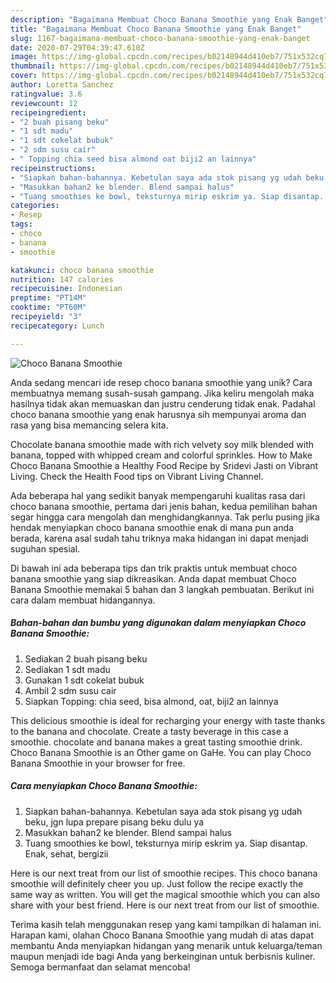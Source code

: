 ```yaml
---
description: "Bagaimana Membuat Choco Banana Smoothie yang Enak Banget"
title: "Bagaimana Membuat Choco Banana Smoothie yang Enak Banget"
slug: 1167-bagaimana-membuat-choco-banana-smoothie-yang-enak-banget
date: 2020-07-29T04:39:47.610Z
image: https://img-global.cpcdn.com/recipes/b02148944d410eb7/751x532cq70/choco-banana-smoothie-foto-resep-utama.jpg
thumbnail: https://img-global.cpcdn.com/recipes/b02148944d410eb7/751x532cq70/choco-banana-smoothie-foto-resep-utama.jpg
cover: https://img-global.cpcdn.com/recipes/b02148944d410eb7/751x532cq70/choco-banana-smoothie-foto-resep-utama.jpg
author: Loretta Sanchez
ratingvalue: 3.6
reviewcount: 12
recipeingredient:
- "2 buah pisang beku"
- "1 sdt madu"
- "1 sdt cokelat bubuk"
- "2 sdm susu cair"
- " Topping chia seed bisa almond oat biji2 an lainnya"
recipeinstructions:
- "Siapkan bahan-bahannya. Kebetulan saya ada stok pisang yg udah beku, jgn lupa prepare pisang beku dulu ya"
- "Masukkan bahan2 ke blender. Blend sampai halus"
- "Tuang smoothies ke bowl, teksturnya mirip eskrim ya. Siap disantap. Enak, sehat, bergizii"
categories:
- Resep
tags:
- choco
- banana
- smoothie

katakunci: choco banana smoothie 
nutrition: 147 calories
recipecuisine: Indonesian
preptime: "PT14M"
cooktime: "PT60M"
recipeyield: "3"
recipecategory: Lunch

---
```



![Choco Banana Smoothie](https://img-global.cpcdn.com/recipes/b02148944d410eb7/751x532cq70/choco-banana-smoothie-foto-resep-utama.jpg)

Anda sedang mencari ide resep choco banana smoothie yang unik? Cara membuatnya memang susah-susah gampang. Jika keliru mengolah maka hasilnya tidak akan memuaskan dan justru cenderung tidak enak. Padahal choco banana smoothie yang enak harusnya sih mempunyai aroma dan rasa yang bisa memancing selera kita.

Chocolate banana smoothie made with rich velvety soy milk blended with banana, topped with whipped cream and colorful sprinkles. How to Make Choco Banana Smoothie a Healthy Food Recipe by Sridevi Jasti on Vibrant Living. Check the Health Food tips on Vibrant Living Channel.

Ada beberapa hal yang sedikit banyak mempengaruhi kualitas rasa dari choco banana smoothie, pertama dari jenis bahan, kedua pemilihan bahan segar hingga cara mengolah dan menghidangkannya. Tak perlu pusing jika hendak menyiapkan choco banana smoothie enak di mana pun anda berada, karena asal sudah tahu triknya maka hidangan ini dapat menjadi suguhan spesial.


Di bawah ini ada beberapa tips dan trik praktis untuk membuat choco banana smoothie yang siap dikreasikan. Anda dapat membuat Choco Banana Smoothie memakai 5 bahan dan 3 langkah pembuatan. Berikut ini cara dalam membuat hidangannya.

<!--inarticleads1-->

##### Bahan-bahan dan bumbu yang digunakan dalam menyiapkan Choco Banana Smoothie:

1. Sediakan 2 buah pisang beku
1. Sediakan 1 sdt madu
1. Gunakan 1 sdt cokelat bubuk
1. Ambil 2 sdm susu cair
1. Siapkan  Topping: chia seed, bisa almond, oat, biji2 an lainnya


This delicious smoothie is ideal for recharging your energy with taste thanks to the banana and chocolate. Create a tasty beverage in this case a smoothie. chocolate and banana makes a great tasting smoothie drink. Choco Banana Smoothie is an Other game on GaHe. You can play Choco Banana Smoothie in your browser for free. 

<!--inarticleads2-->

##### Cara menyiapkan Choco Banana Smoothie:

1. Siapkan bahan-bahannya. Kebetulan saya ada stok pisang yg udah beku, jgn lupa prepare pisang beku dulu ya
1. Masukkan bahan2 ke blender. Blend sampai halus
1. Tuang smoothies ke bowl, teksturnya mirip eskrim ya. Siap disantap. Enak, sehat, bergizii


Here is our next treat from our list of smoothie recipes. This choco banana smoothie will definitely cheer you up. Just follow the recipe exactly the same way as written. You will get the magical smoothie which you can also share with your best friend. Here is our next treat from our list of smoothie. 

Terima kasih telah menggunakan resep yang kami tampilkan di halaman ini. Harapan kami, olahan Choco Banana Smoothie yang mudah di atas dapat membantu Anda menyiapkan hidangan yang menarik untuk keluarga/teman maupun menjadi ide bagi Anda yang berkeinginan untuk berbisnis kuliner. Semoga bermanfaat dan selamat mencoba!

